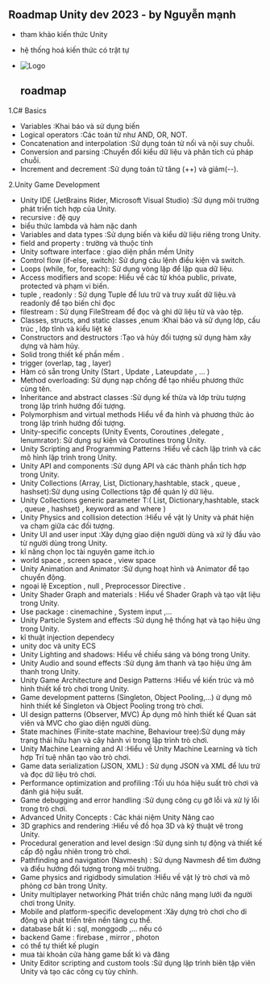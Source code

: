 ## Roadmap Unity dev 2023 - by Nguyễn mạnh 

- tham khảo kiến thức Unity

- hệ thống hoá kiến thức có trật tự
- ![Logo](https://i.pinimg.com/236x/23/d3/2d/23d32dfb49bf9082c104bd1e77ebb78a.jpg)
  ## roadmap
1.C# Basics
- Variables :Khai báo và sử dụng biến
- Logical operators :Các toán tử như AND, OR, NOT.
- Concatenation and interpolation :Sử dụng toán tử nối và nội suy chuỗi.
- Conversion and parsing :Chuyển đổi kiểu dữ liệu và phân tích cú pháp chuỗi.
- Increment and decrement :Sử dụng toán tử tăng (++) và giảm(--).

2.Unity Game Development
- Unity IDE (JetBrains Rider, Microsoft Visual Studio) :Sử dụng môi trường phát triển tích hợp của Unity.
- recursive : đệ quy
- biểu thức lambda và hàm nặc danh 
- Variables and data types :Sử dụng biến và kiểu dữ liệu riêng trong Unity.
- field and property : trường và thuộc tính 
- Unity software interface : giao diện phần mềm Unity
- Control flow (if-else, switch): Sử dụng câu lệnh điều kiện và switch.
- Loops (while, for, foreach): Sử dụng vòng lặp để lặp qua dữ liệu.
- Access modifiers and scope: Hiểu về các từ khóa public, private, protected và phạm vi biến.
- tuple , readonly : Sử dụng Tuple để lưu trữ và truy xuất dữ liệu.và readonly để tạo biến chỉ đọc 
- filestream : Sử dụng FileStream để đọc và ghi dữ liệu từ và vào tệp.
- Classes, structs, and static classes ,enum :Khai báo và sử dụng lớp, cấu trúc , lớp tĩnh và kiểu liệt kê
- Constructors and destructors :Tạo và hủy đối tượng sử dụng hàm xây dựng và hàm hủy.
- Solid trong thiết kế phần mềm .
- trigger (overlap, tag , layer)
- Hàm có sẵn trong Unity (Start , Update , Lateupdate , ... )
- Method overloading: Sử dụng nạp chồng để tạo nhiều phương thức cùng tên.
- Inheritance and abstract classes :Sử dụng kế thừa và lớp trừu tượng trong lập trình hướng đối tượng.
- Polymorphism and virtual methods  Hiểu về đa hình và phương thức ảo trong lập trình hướng đối tượng.
- Unity-specific concepts (Unity Events, Coroutines ,delegate , Ienumrator): Sử dụng sự kiện và Coroutines trong Unity.
- Unity Scripting and Programming Patterns :Hiểu về cách lập trình và các mô hình lập trình trong Unity.
- Unity API and components :Sử dụng API và các thành phần tích hợp trong Unity.
- Unity Collections (Array, List, Dictionary,hashtable, stack , queue , hashset):Sử dụng using Collections tập để quản lý dữ liệu.
- Unity Collections generic parameter T:( List, Dictionary,hashtable, stack , queue , hashset) , keyword as and where )
- Unity Physics and collision detection :Hiểu về vật lý Unity và phát hiện va chạm giữa các đối tượng.
- Unity UI and user input :Xây dựng giao diện người dùng và xử lý đầu vào từ người dùng trong Unity.
- kĩ năng chọn lọc tài nguyên game itch.io
- world space , screen space , view space 
- Unity Animation and Animator :Sử dụng hoạt hình và Animator để tạo chuyển động.
- ngoại lệ Exception , null , Preprocessor Directive .
- Unity Shader Graph and materials : Hiểu về Shader Graph và tạo vật liệu trong Unity.
- Use package : cinemachine , System input ,...
- Unity Particle System and effects :Sử dụng hệ thống hạt và tạo hiệu ứng trong Unity.
- kĩ thuật injection dependecy
- unity doc và unity ECS
- Unity Lighting and shadows: Hiểu về chiếu sáng và bóng trong Unity.
- Unity Audio and sound effects :Sử dụng âm thanh và tạo hiệu ứng âm thanh trong Unity.
- Unity Game Architecture and Design Patterns :Hiểu về kiến trúc và mô hình thiết kế trò chơi trong Unity.
- Game development patterns (Singleton, Object Pooling,...) ử dụng mô hình thiết kế Singleton và Object Pooling trong trò chơi.
- UI design patterns (Observer, MVC) Áp dụng mô hình thiết kế Quan sát viên và MVC cho giao diện người dùng.
- State machines (Finite-state machine, Behaviour tree):Sử dụng máy trạng thái hữu hạn và cây hành vi trong lập trình trò chơi.
- Unity Machine Learning and AI :Hiểu về Unity Machine Learning và tích hợp Trí tuệ nhân tạo vào trò chơi.
- Game data serialization (JSON, XML) : Sử dụng JSON và XML để lưu trữ và đọc dữ liệu trò chơi.
- Performance optimization and profiling :Tối ưu hóa hiệu suất trò chơi và đánh giá hiệu suất.
- Game debugging and error handling :Sử dụng công cụ gỡ lỗi và xử lý lỗi trong trò chơi.
- Advanced Unity Concepts : Các khái niệm Unity Nâng cao
- 3D graphics and rendering :Hiểu về đồ họa 3D và kỹ thuật vẽ trong Unity.
- Procedural generation and level design :Sử dụng sinh tự động và thiết kế cấp độ ngẫu nhiên trong trò chơi.
- Pathfinding and navigation (Navmesh) : Sử dụng Navmesh để tìm đường và điều hướng đối tượng trong môi trường.
- Game physics and rigidbody simulation :Hiểu về vật lý trò chơi và mô phỏng cơ bản trong Unity.
- Unity multiplayer networking Phát triển chức năng mạng lưới đa người chơi trong Unity.
- Mobile and platform-specific development :Xây dựng trò chơi cho di động và phát triển trên nền tảng cụ thể.
- database bất kì : sql, monggodb ,... nếu có
- backend Game : firebase , mirror , photon
- có thể tự thiết kế plugin 
- mua tài khoản cửa hàng game bất kì và đăng 
- Unity Editor scripting and custom tools :Sử dụng lập trình biên tập viên Unity và tạo các công cụ tùy chỉnh.
